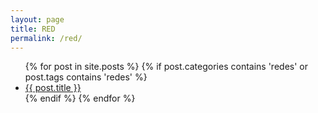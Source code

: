 ```yaml
---
layout: page
title: RED
permalink: /red/
---
```


<div class="home">

  <ul class="posts">
    {% for post in site.posts %}
    {% if post.categories contains 'redes' or post.tags contains 'redes' %}
      <li>
        <a class="post-link" href="{{ post.url | prepend: site.baseurl }}">{{ post.title }}</a>
      </li>
    {% endif %}
    {% endfor %}
  </ul>

</div>
